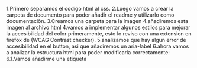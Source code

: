 1.Primero separamos el codigo html al css.
2.Luego vamos a crear la carpeta de documento para poder añadir el readme y utilizarlo como documentaciòn.
3.Creamos una carpeta para la imagen
4.añadiremos esta imagen al archivo html
4.vamos a implementar algunos estilos para mejorar la accesibilidad del color primeramente, esto lo reviso con una extension en firefox de (WCAG Contrast checker).
5.analizamos que hay algun error de accesibilidad en el button, asi que añadiremos un aria-label
6.ahora vamos a analizar la estructura html para poder modificarla correctamente:
 6.1.Vamos añadirme una etiqueta <title>
 6.2.ahora añadiremos la etiqueta <header>, aparte el titulo lo cambiamos por un <h1>
 6.3.ahora añadiremos la etiqueta <main>, esto sirve para guardar o identificar el contenido principal del html.
 6.4.ahora añadiremos <article>, esto sirve para definir contenido independiente o autonomo.
 6.5.añadimos las etiquetas <ul> y <li>, las cuales sirven para crear listas con eventos relacionados
 6.6.Añadiremos las etiquetas <ul> y <li> en la zona de autores y series para que de esta manera se vean mas ordenado y porque esta informacion esta relacionada entre si.
 6.7.borraremos las eitquetas <br> y reemplazaremos con una unica etiqueta <hr>, de esta manera el html se vera mas limpio y organizada su estructura